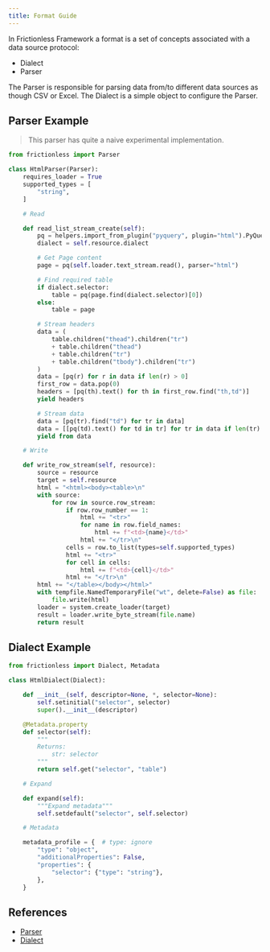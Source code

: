 ```yaml
---
title: Format Guide
---
```


In Frictionless Framework a format is a set of concepts associated with a data source protocol:
- Dialect
- Parser

The Parser is responsible for parsing data from/to different data sources as though CSV or Excel. The Dialect is a simple object to configure the Parser.

## Parser Example

> This parser has quite a naive experimental implementation.

```python goodread title="Python"
from frictionless import Parser

class HtmlParser(Parser):
    requires_loader = True
    supported_types = [
        "string",
    ]

    # Read

    def read_list_stream_create(self):
        pq = helpers.import_from_plugin("pyquery", plugin="html").PyQuery
        dialect = self.resource.dialect

        # Get Page content
        page = pq(self.loader.text_stream.read(), parser="html")

        # Find required table
        if dialect.selector:
            table = pq(page.find(dialect.selector)[0])
        else:
            table = page

        # Stream headers
        data = (
            table.children("thead").children("tr")
            + table.children("thead")
            + table.children("tr")
            + table.children("tbody").children("tr")
        )
        data = [pq(r) for r in data if len(r) > 0]
        first_row = data.pop(0)
        headers = [pq(th).text() for th in first_row.find("th,td")]
        yield headers

        # Stream data
        data = [pq(tr).find("td") for tr in data]
        data = [[pq(td).text() for td in tr] for tr in data if len(tr) > 0]
        yield from data

    # Write

    def write_row_stream(self, resource):
        source = resource
        target = self.resource
        html = "<html><body><table>\n"
        with source:
            for row in source.row_stream:
                if row.row_number == 1:
                    html += "<tr>"
                    for name in row.field_names:
                        html += f"<td>{name}</td>"
                    html += "</tr>\n"
                cells = row.to_list(types=self.supported_types)
                html += "<tr>"
                for cell in cells:
                    html += f"<td>{cell}</td>"
                html += "</tr>\n"
        html += "</table></body></html>"
        with tempfile.NamedTemporaryFile("wt", delete=False) as file:
            file.write(html)
        loader = system.create_loader(target)
        result = loader.write_byte_stream(file.name)
        return result
```

## Dialect Example

```python goodread title="Python"
from frictionless import Dialect, Metadata

class HtmlDialect(Dialect):

    def __init__(self, descriptor=None, *, selector=None):
        self.setinitial("selector", selector)
        super().__init__(descriptor)

    @Metadata.property
    def selector(self):
        """
        Returns:
            str: selector
        """
        return self.get("selector", "table")

    # Expand

    def expand(self):
        """Expand metadata"""
        self.setdefault("selector", self.selector)

    # Metadata

    metadata_profile = {  # type: ignore
        "type": "object",
        "additionalProperties": False,
        "properties": {
            "selector": {"type": "string"},
        },
    }
```

## References

- [Parser](../../references/api-reference.md#parser)
- [Dialect](../../references/api-reference.md#dialect)
